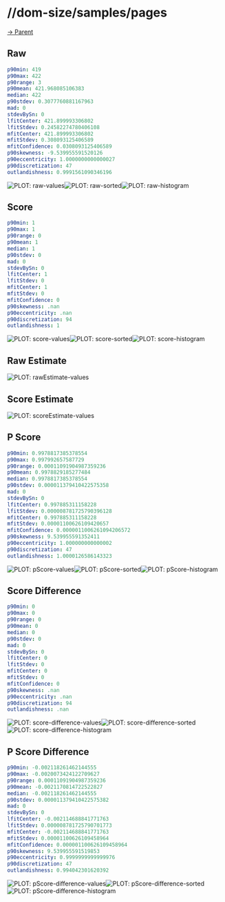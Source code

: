 
# //dom-size/samples/pages

[→ Parent](../..)


## Raw


```yaml
p90min: 419
p90max: 422
p90range: 3
p90mean: 421.968085106383
median: 422
p90stdev: 0.3077760881167963
mad: 0
stdevBySn: 0
lfitCenter: 421.899993306802
lfitStdev: 0.24582274780406108
mfitCenter: 421.899993306802
mfitStdev: 0.308093125406589
mfitConfidence: 0.0308093125406589
p90skewness: -9.539955591520126
p90eccentricity: 1.0000000000000027
p90discretization: 47
outlandishness: 0.9991561090346196

```

![PLOT: raw-values](./raw/values.svg)![PLOT: raw-sorted](./raw/sorted.svg)![PLOT: raw-histogram](./raw/histogram.svg)
## Score


```yaml
p90min: 1
p90max: 1
p90range: 0
p90mean: 1
median: 1
p90stdev: 0
mad: 0
stdevBySn: 0
lfitCenter: 1
lfitStdev: 0
mfitCenter: 1
mfitStdev: 0
mfitConfidence: 0
p90skewness: .nan
p90eccentricity: .nan
p90discretization: 94
outlandishness: 1

```

![PLOT: score-values](./score/values.svg)![PLOT: score-sorted](./score/sorted.svg)![PLOT: score-histogram](./score/histogram.svg)
## Raw Estimate

![PLOT: rawEstimate-values](./rawEstimate/values.svg)
## Score Estimate

![PLOT: scoreEstimate-values](./scoreEstimate/values.svg)
## P Score


```yaml
p90min: 0.9978817385378554
p90max: 0.997992657587729
p90range: 0.00011091904987359236
p90mean: 0.9978829185277484
median: 0.9978817385378554
p90stdev: 0.000011379410422575358
mad: 0
stdevBySn: 0
lfitCenter: 0.997885311158228
lfitStdev: 0.000008781725790396128
mfitCenter: 0.997885311158228
mfitStdev: 0.00001100626109420657
mfitConfidence: 0.0000011006261094206572
p90skewness: 9.539955591352411
p90eccentricity: 1.000000000000002
p90discretization: 47
outlandishness: 1.0000126586143323

```

![PLOT: pScore-values](./pScore/values.svg)![PLOT: pScore-sorted](./pScore/sorted.svg)![PLOT: pScore-histogram](./pScore/histogram.svg)
## Score Difference


```yaml
p90min: 0
p90max: 0
p90range: 0
p90mean: 0
median: 0
p90stdev: 0
mad: 0
stdevBySn: 0
lfitCenter: 0
lfitStdev: 0
mfitCenter: 0
mfitStdev: 0
mfitConfidence: 0
p90skewness: .nan
p90eccentricity: .nan
p90discretization: 94
outlandishness: .nan

```

![PLOT: score-difference-values](./score-difference/values.svg)![PLOT: score-difference-sorted](./score-difference/sorted.svg)![PLOT: score-difference-histogram](./score-difference/histogram.svg)
## P Score Difference


```yaml
p90min: -0.002118261462144555
p90max: -0.0020073424122709627
p90range: 0.00011091904987359236
p90mean: -0.0021170814722522827
median: -0.002118261462144555
p90stdev: 0.000011379410422575382
mad: 0
stdevBySn: 0
lfitCenter: -0.002114688841771763
lfitStdev: 0.000008781725790701773
mfitCenter: -0.002114688841771763
mfitStdev: 0.00001100626109458964
mfitConfidence: 0.000001100626109458964
p90skewness: 9.539955591519853
p90eccentricity: 0.9999999999999976
p90discretization: 47
outlandishness: 0.994042301620392

```

![PLOT: pScore-difference-values](./pScore-difference/values.svg)![PLOT: pScore-difference-sorted](./pScore-difference/sorted.svg)![PLOT: pScore-difference-histogram](./pScore-difference/histogram.svg)